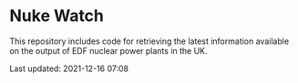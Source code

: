 # Nuke Watch

This repository includes code for retrieving the latest information available on the output of EDF nuclear power plants in the UK.

Last updated: 2021-12-16 07:08